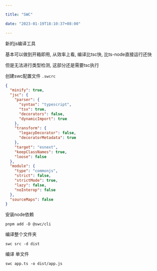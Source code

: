 ```yaml
---

title: "SWC"

date: "2023-01-19T18:10:37+08:00"

---
```


新的js编译工具

基本可以做到开箱即用, 从效率上看, 编译比tsc快, 比ts-node直接运行还快

但是无法进行类型检测, 这部分还是需要tsc执行

创建swc配置文件
```.swcrc```
```json
{
  "minify": true,
  "jsc": {
    "parser": {
      "syntax": "typescript",
      "tsx": true,
      "decorators": false,
      "dynamicImport": true
    },
    "transform": {
      "legacyDecorator": false,
      "decoratorMetadata": true
    },
    "target": "esnext",
    "keepClassNames": true,
    "loose": false
  },
  "module": {
    "type": "commonjs",
    "strict": false,
    "strictMode": true,
    "lazy": false,
    "noInterop": false
  },
  "sourceMaps": false
}
```

安装node依赖 
```shell 
pnpm add -D @swc/cli
```

编译整个文件夹 
```shell
swc src -d dist
```
编译 单文件
```shell
swc app.ts -o dist/app.js
```